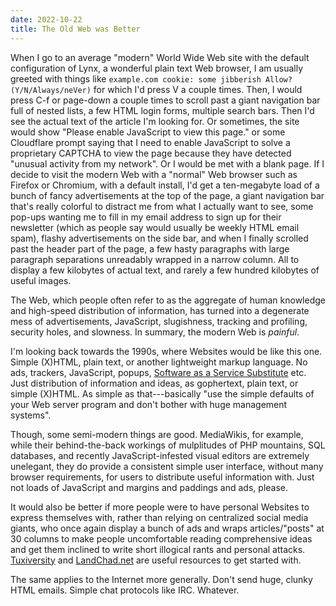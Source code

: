 ```yaml
---
date: 2022-10-22
title: The Old Web was Better
---
```


When I go to an average "modern" World Wide Web site with the default
configuration of Lynx, a wonderful plain text Web browser, I am usually
greeted with things like
`example.com cookie: some jibberish Allow? (Y/N/Always/neVer)` for which
I'd press V a couple times. Then, I would press C-f or page-down a
couple times to scroll past a giant navigation bar full of nested lists,
a few HTML login forms, multiple search bars. Then I'd see the actual
text of the article I'm looking for. Or sometimes, the site would show
"Please enable JavaScript to view this page." or some Cloudflare prompt
saying that I need to enable JavaScript to solve a proprietary CAPTCHA
to view the page because they have detected "unusual activity from my
network". Or I would be met with a blank page. If I decide to visit the
modern Web with a "normal" Web browser such as Firefox or Chromium, with
a default install, I'd get a ten-megabyte load of a bunch of fancy
advertisements at the top of the page, a giant navigation bar that's
really colorful to distract me from what I actually want to see, some
pop-ups wanting me to fill in my email address to sign up for their
newsletter (which as people say would usually be weekly HTML email
spam), flashy advertisements on the side bar, and when I finally
scrolled past the header part of the page, a few hasty paragraphs with
large paragraph separations unreadably wrapped in a narrow column. All
to display a few kilobytes of actual text, and rarely a few hundred
kilobytes of useful images.

The Web, which people often refer to as the aggregate of human knowledge
and high-speed distribution of information, has turned into a degenerate
mess of advertisements, JavaScript, slugishness, tracking and profiling,
security holes, and slowness. In summary, the modern Web is *painful*.

I'm looking back towards the 1990s, where Websites would be like this
one. Simple (X)HTML, plain text, or another lightweight markup language.
No ads, trackers, JavaScript, popups, [Software as a Service
Substitute](https://www.gnu.org/philosophy/who-does-that-server-really-serve.en.html)
etc. Just distribution of information and ideas, as gophertext, plain
text, or simple (X)HTML. As simple as that---basically "use the simple
defaults of your Web server program and don't bother with huge
management systems".

Though, some semi-modern things are good. MediaWikis, for example, while
their behind-the-back workings of mulplitudes of PHP mountains, SQL
databases, and recently JavaScript-infested visual editors are extremely
unelegant, they do provide a consistent simple user interface, without
many browser requirements, for users to distribute useful information
with. Just not loads of JavaScript and margins and paddings and ads,
please.

It would also be better if more people were to have personal Websites to
express themselves with, rather than relying on centralized social media
giants, who once again display a bunch of ads and wraps articles/"posts"
at 30 columns to make people uncomfortable reading comprehensive ideas
and get them inclined to write short illogical rants and personal
attacks. [Tuxiversity](https://learn.tuxiversity.org/) and
[LandChad.net](https://landchad.net/) are useful resources to get
started with.

The same applies to the Internet more generally. Don't send huge, clunky
HTML emails. Simple chat protocols like IRC. Whatever.
